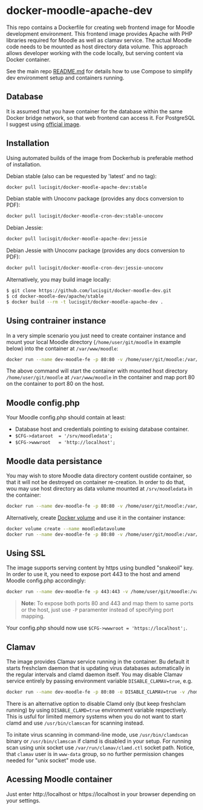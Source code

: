 docker-moodle-apache-dev
=============

This repo contains a Dockerfile for creating web frontend image for Moodle
development environment. This frontend image provides Apache with PHP libraries
required for Moodle as well as clamav service. The actual Moodle code needs to
be mounted as host directory data volume. This approach allows developer
working with the code locally, but serving content via Docker container.

See the main repo
[README.md](https://github.com/lucisgit/docker-moodle-dev) for details how
to use Compose to simplify dev environment setup and containers running.

## Database

It is assumed that you have container for the database within the same Docker
bridge network, so that web frontend can access it. For PostgreSQL I suggest
using [official image](https://hub.docker.com/_/postgres/).

## Installation

Using automated builds of the image from Dockerhub is preferable method of
installation.

Debian stable (also can be requested by 'latest' and no tag):
```bash
docker pull lucisgit/docker-moodle-apache-dev:stable
```

Debian stable with Unoconv package (provides any docs conversion to PDF):
```bash
docker pull lucisgit/docker-moodle-cron-dev:stable-unoconv
```

Debian Jessie:
```bash
docker pull lucisgit/docker-moodle-apache-dev:jessie
```

Debian Jessie with Unoconv package (provides any docs conversion to PDF):
```bash
docker pull lucisgit/docker-moodle-cron-dev:jessie-unoconv
```

Alternatively, you may build image locally:

```bash
$ git clone https://github.com/lucisgit/docker-moodle-dev.git
$ cd docker-moodle-dev/apache/stable
$ docker build --rm -t lucisgit/docker-moodle-apache-dev .
```

## Using contrainer instance

In a very simple scenario you just need to create container instance and mount
your local Moodle directory (`/home/user/git/moodle` in example below) into the
container at `/var/www/moodle`:

```bash
docker run --name dev-moodle-fe -p 80:80 -v /home/user/git/moodle:/var/www/moodle -d lucisgit/docker-moodle-apache-dev
```

The above command will start the container with mounted host directory
`/home/user/git/moodle` at `/var/www/moodle` in the container and map port 80
on the container to port 80 on the host.

## Moodle config.php

Your Moodle config.php should contain at least:

* Database host and credentials pointing to exising database container.
* `$CFG->dataroot  = '/srv/moodledata';`
* `$CFG->wwwroot   = 'http://localhost';`

## Moodle data persistance

You may wish to store Moodle data directory content oustide container, so that
it will not be destroyed on container re-creation. In order to do that, wou may use host
directory as data volume mounted at `/srv/moodledata` in the container:

```bash
docker run --name dev-moodle-fe -p 80:80 -v /home/user/git/moodle:/var/www/moodle -v /home/user/moodledata:/srv/moodledata -d lucisgit/docker-moodle-apache-dev
```

Alternatively, create [Docker volume](https://docs.docker.com/engine/tutorials/dockervolumes/) and use it in the container instance:

```bash
docker volume create --name moodledatavolume
docker run --name dev-moodle-fe -p 80:80 -v /home/user/git/moodle:/var/www/moodle -v moodledatavolume:/srv/moodledata -d lucisgit/docker-moodle-apache-dev
```

## Using SSL

The image supports serving content by https using bundled "snakeoil" key. In
order to use it, you need to expose port 443 to the host and amend Moodle
config.php accordingly:

```bash
docker run --name dev-moodle-fe -p 443:443 -v /home/user/git/moodle:/var/www/moodle -d lucisgit/docker-moodle-apache-dev
```
> **Note:** To expose both ports 80 and 443 and map them to same ports or the host, just use `-P` paramenter instead of specifying port mapping.

Your config.php should now use `$CFG->wwwroot = 'https://localhost';`.

## Clamav

The image provides Clamav service running in the container. Bu default it
starts freshclam daemon that is updating virus databases automatically in the regular
intervals and clamd daemon itself. You may disable Clamav service entirely by
passing environment variable `DISABLE_CLAMAV=true`, e.g.

```bash
docker run --name dev-moodle-fe -p 80:80 -e DISABLE_CLAMAV=true -v /home/user/git/moodle:/var/www/moodle -v moodledatavolume:/srv/moodledata -d lucisgit/docker-moodle-apache-dev
```
There is an alternative option to disable Clamd only (but keep freshclam
running) by using `DISABLE_CLAMD=true` environment variable respectively. This
is usful for limited memory systems when you do not want to start clamd and use
`/usr/bin/clamscan` for scanning instead.

To initate virus scanning in command-line mode, use `/usr/bin/clamdscan`
binary or `/usr/bin/clamscan` if clamd is disabled in your setup. For
running scan using unix socket use `/var/run/clamav/clamd.ctl` socket path.
Notice, that `clamav` user is in `www-data` group, so no further permission
changes needed for "unix socket" mode use.

## Acessing Moodle container

Just enter http://localhost or https://localhost in your browser depending on
your settings.
